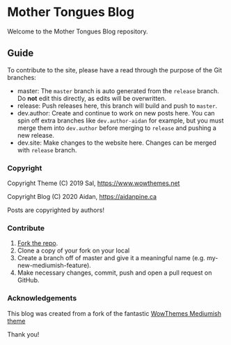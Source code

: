 # Mother Tongues Blog

Welcome to the Mother Tongues Blog repository.

## Guide

To contribute to the site, please have a read through the purpose of the Git branches:

- master: The `master` branch is auto generated from the `release` branch. Do **not** edit this directly, as edits will be overwritten.
- release: Push releases here, this branch will build and push to `master`.
- dev.author: Create and continue to work on new posts here. You can spin off extra branches like `dev.author-aidan` for example, but you must merge them into `dev.author` before merging to `release` and pushing a new release.
- dev.site: Make changes to the website here. Changes can be merged with `release` branch.

### Copyright

Copyright Theme (C) 2019 Sal, https://www.wowthemes.net

Copyright Blog (C) 2020 Aidan, https://aidanpine.ca

Posts are copyrighted by authors!

### Contribute

1. [Fork the repo](https://github.com/roedoejet/mothertongues-blog).
2. Clone a copy of your fork on your local
3. Create a branch off of master and give it a meaningful name (e.g. my-new-mediumish-feature).
4. Make necessary changes, commit, push and open a pull request on GitHub.

### Acknowledgements

This blog was created from a fork of the fantastic [WowThemes Mediumish theme](https://wowthemesnet.github.io/mediumish-theme-jekyll/)

Thank you!
